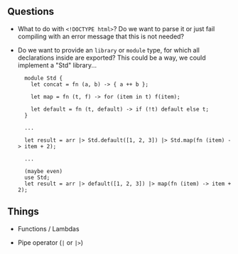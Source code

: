 ## Questions

- What to do with `<!DOCTYPE html>`? Do we want to parse it or just fail compiling with an error message that this is
  not needed?

- Do we want to provide an `library` or `module` type, for which all declarations inside are exported? This could be a
  way, we could implement a "Std" library...

  ```
    module Std {
      let concat = fn (a, b) -> { a ++ b };

      let map = fn (t, f) -> for (item in t) f(item);

      let default = fn (t, default) -> if (!t) default else t;
    }

    ...

    let result = arr |> Std.default([1, 2, 3]) |> Std.map(fn (item) -> item + 2);

    ...

    (maybe even)
    use Std;
    let result = arr |> default([1, 2, 3]) |> map(fn (item) -> item + 2);
  ```

## Things

- Functions / Lambdas

- Pipe operator (`|` or `|>`)
